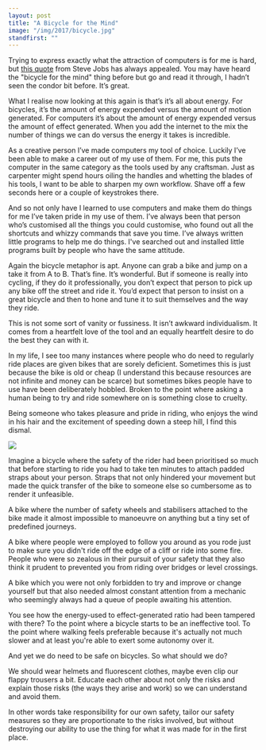 ```yaml
---
layout: post
title: "A Bicycle for the Mind"
image: "/img/2017/bicycle.jpg"
standfirst: ""
---
```


Trying to express exactly what the attraction of computers is for me is hard, but [this quote](https://www.brainpickings.org/2011/12/21/steve-jobs-bicycle-for-the-mind-1990/) from Steve Jobs has always appealed. You may have heard the "bicycle for the mind" thing before but go and read it through, I hadn’t seen the condor bit before. It’s great.

What I realise now looking at this again is that’s it’s all about energy. For bicycles, it’s the amount of energy expended versus the amount of motion generated. For computers it’s about the amount of energy expended versus the amount of effect generated. When you add the internet to the mix the number of things we can do versus the energy it takes is incredible.

As a creative person I’ve made computers my tool of choice. Luckily I’ve been able to make a career out of my use of them. For me, this puts the computer in the same category as the tools used by any craftsman. Just as carpenter might spend hours oiling the handles and whetting the blades of his tools, I want to be able to sharpen my own workflow. Shave off a few seconds here or a couple of keystrokes there.

And so not only have I learned to use computers and make them do things for me I’ve taken pride in my use of them. I’ve always been that person who’s customised all the things you could customise, who found out all the shortcuts and whizzy commands that save you time. I’ve always written little programs to help me do things. I've searched out and installed little programs built by people who have the same attitude.

Again the bicycle metaphor is apt. Anyone can grab a bike and jump on a take it from A to B. That’s fine. It’s wonderful. But if someone is really into cycling, if they do it professionally, you don’t expect that person to pick up any bike off the street and ride it. You’d expect that person to insist on a great bicycle and then to hone and tune it to suit themselves and the way they ride.

This is not some sort of vanity or fussiness. It isn’t awkward individualism. It comes from a heartfelt love of the tool and an equally heartfelt desire to do the best they can with it.

In my life, I see too many instances where people who do need to regularly ride places are given bikes that are sorely deficient. Sometimes this is just because the bike is old or cheap (I understand this because resources are not infinite and money can be scarce) but sometimes bikes people have to use have been deliberately hobbled. Broken to the point where asking a human being to try and ride somewhere on is something close to cruelty.

<p class="emphasis">Being someone who takes pleasure and pride in riding, who enjoys the wind in his hair and the excitement of speeding down a steep hill, I find this dismal.</p>

<img class="img-full" src="{{ page.image }}" />

Imagine a bicycle where the safety of the rider had been prioritised so much that before starting to ride you had to take ten minutes to attach padded straps about your person. Straps that not only hindered your movement but made the quick transfer of the bike to someone else so cumbersome as to render it unfeasible.

A bike where the number of safety wheels and stabilisers attached to the bike made it almost impossible to manoeuvre on anything but a tiny set of predefined journeys.

A bike where people were employed to follow you around as you rode just to make sure you didn't ride off the edge of a cliff or ride into some fire. People who were so zealous in their pursuit of your safety that they also think it prudent to prevented you from riding over bridges or level crossings.

A bike which you were not only forbidden to try and improve or change yourself but that also needed almost constant attention from a mechanic who seemingly always had a queue of people awaiting his attention.

You see how the energy-used to effect-generated ratio had been tampered with there? To the point where a bicycle starts to be an ineffective tool. To the point where walking feels preferable because it's actually not much slower and at least you're able to exert some autonomy over it.

And yet we do need to be safe on bicycles. So what should we do?

We should wear helmets and fluorescent clothes, maybe even clip our flappy trousers a bit. Educate each other about not only the risks and explain those risks (the ways they arise and work) so we can understand and avoid them.

In other words take responsibility for our own safety, tailor our safety measures so they are proportionate to the risks involved, but without destroying our ability to use the thing for what it was made for in the first place.
